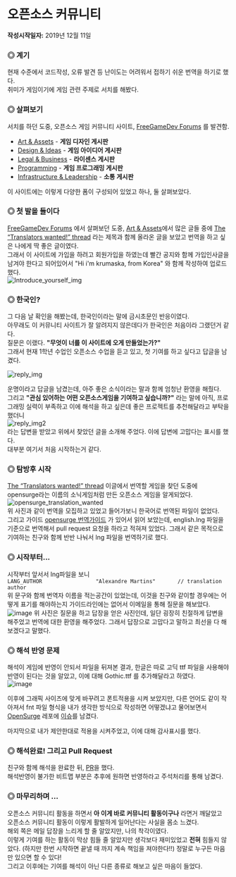 # 오픈소스 커뮤니티
**작성시작일자:** 2019년 12월 11일

### ◎ 계기
현재 수준에서 코드작성, 오류 발견 등 난이도는 어려워서 접하기 쉬운 번역을 하기로 했다.  
취미가 게임이기에 게임 관련 주제로 서치를 해봤다.

### ◎ 살펴보기
서치를 하던 도중, 오픈소스 게임 커뮤니티 사이트, [FreeGameDev Forums](https://forum.freegamedev.net) 를 발견함.
* [Art & Assets](https://forum.freegamedev.net/viewforum.php?f=6) - **게임 디자인 게시판**
* [Design & Ideas](https://forum.freegamedev.net/viewforum.php?f=5) - **게임 아이디어 게시판**
* [Legal & Business](https://forum.freegamedev.net/viewforum.php?f=7) - **라이센스 게시판**
* [Programming](https://forum.freegamedev.net/viewforum.php?f=3) - **게임 프로그래밍 게시판**
* [Infrastructure & Leadership](https://forum.freegamedev.net/viewforum.php?f=4) - **소통 게시판**

이 사이트에는 이렇게 다양한 폼이 구성되어 있었고 하나, 둘 살펴보았다.

### ◎ 첫 발을 들이다
[FreeGameDev Forums](https://forum.freegamedev.net) 에서 살펴보던 도중, [Art & Assets](https://forum.freegamedev.net/viewforum.php?f=6)에서 많은 글들 중에 [The “Translators wanted!” thread](https://forum.freegamedev.net/viewtopic.php?f=6&t=11388) 라는 제목과 함께 올라온 글을 보았고 번역을 하고 싶은 나에게 딱 좋은 글이였다.  
그래서 이 사이트에 가입을 하려고 회원가입을 하였는데 빨간 공지와 함께 가입인사글을 남겨야 한다고 되어있어서 "Hi i'm krumaska, from Korea" 와 함께 작성하여 업로드 했다.  
![Introduce_yourself_img](https://user-images.githubusercontent.com/51515055/70618204-97a21080-1c55-11ea-86b6-aeb5c7dafb4e.PNG)  

### ◎ 한국인?
그 다음 날 확인을 해봤는데, 한국인이라는 말에 금시초문인 반응이였다.  
아무래도 이 커뮤니티 사이트가 잘 알려지지 않은데다가 한국인은 처음이라 그랬던거 같다.  
질문은 이랬다. **"무엇이 너를 이 사이트에 오게 만들었는가?"**  
그래서 현재 1학년 수업인 오픈소스 수업을 듣고 있고, 첫 기여를 하고 싶다고 답글을 남겼다.
  
  ![reply_img](https://user-images.githubusercontent.com/51515055/70618384-05e6d300-1c56-11ea-8572-4c837d10d987.png)  
  
운명이라고 답글을 남겼는데, 아주 좋은 소식이라는 말과 함께 엄청난 환영을 해줬다.  
그리고 **"관심 있어하는 어떤 오픈소스게임을 기여하고 싶습니까?"** 라는 말에 아직, 프로그래밍 실력이 부족하고 이에 해석을 하고 싶은데 좋은 프로젝트를 추천해달라고 부탁을 했더니  
![reply_img2](https://user-images.githubusercontent.com/51515055/70770612-6c343880-1db1-11ea-98a6-763697a6c281.png)  
라는 답변을 받았고 위에서 찾았던 글을 소개해 주었다.  이에 답변에 고맙다는 표시를 했다.  
대부분 여기서 처음 시작하는거 같다.

### ◎ 탐방후 시작  
[The “Translators wanted!” thread](https://forum.freegamedev.net/viewtopic.php?f=6&t=11388) 이글에서 번역할 게임을 찾던 도중에 opensurge라는 이름의 소닉게임처럼 만든 오픈소스 게임을 알게되었다.  
![opensurge_translation_wanted](https://user-images.githubusercontent.com/51515055/71114368-f4339b80-2212-11ea-8500-38ad25176102.png)  
위 사진과 같이 번역을 모집하고 있었고 들어가보니 한국어로 번역된 파일이 없었다.  
그리고 가이드 [opensurge 번역가이드](http://opensnc.sourceforge.net/wiki/index.php/Translation_Guide) 가 있어서 읽어 보았는데, english.lng 파일을 기준으로 번역해서 pull request 요청을 하라고 적혀져 있었다.
그래서 같은 목적으로 기여하는 친구와 함께 반반 나눠서 lng 파일을 번역하기로 했다.  

### ◎ 시작부터...
시작부터 앞서서 lng파일을 보니  
`LANG_AUTHOR                 "Alexandre Martins"       // translation author`  
위 문구와 함께 번역자 이름을 적는공간이 있었는데, 이것을 친구와 같이할 경우에는 어떻게 표기를 해야하는지 가이드라인에는 없어서 이메일을 통해 질문을 해보았다.  
![image](https://user-images.githubusercontent.com/51515055/71307389-199df080-2431-11ea-94bf-eb6272f47d5c.png)
위 사진은 질문을 하고 답장을 얻은 사진인데, 일단 굉장히 친절하게 답변을 해주었고 번역에 대한 환영을 해주었다.  그래서 답장으로 고맙다고 말하고 최선을 다 해보겠다고 말했다.  

### ◎ 해석 반영 문제
해석이 게임에 반영이 안되서 파일을 뒤져본 결과, 한글은 따로 고딕 ttf 파일을 사용해야 반영이 된다는 것을 알았고, 이에 대해 Gothic.ttf 를 추가해달라고 하였다.  
![image](https://user-images.githubusercontent.com/51515055/71307120-ed807080-242c-11ea-93a4-a22f0600c519.png)  


이후에 그래픽 사이즈에 맞게 바꾸려고 폰트적용을 시켜 보았지만, 다른 언어도 같이 작아져서 fnt 파일 형식을 내가 생각한 방식으로 작성하면 어떻겠냐고 물어보면서 [OpenSurge](https://github.com/alemart/opensurge) 레포에 [이슈](https://github.com/alemart/opensurge/issues/15)를 남겼다.

마지막으로 내가 제안한대로 적용을 시켜주었고, 이에 대해 감사표시를 했다. 

### ◎ 해석완료! 그리고 Pull Request
친구와 함께 해석을 완료한 뒤, [PR](https://github.com/alemart/opensurge/pull/16)을 했다.  
해석반영이 불가한 비트맵 부분은 추후에 원하면 반영하라고 주석처리를 통해 남겼다.  

### ◎ 마무리하며 ...
오픈소스 커뮤니티 활동을 하면서 **아 이게 바로 커뮤니티 활동이구나** 라면거 깨달았고 오픈소스 커뮤니티 활동이 이렇게 활발하게 일어난다는 사실을 몸소 느겼다.  
해외 쪽은 메일 답장을 느리게 할 줄 알았지만, 나의 착각이였다.  
이렇게 기여를 하는 활동이 막상 힘들 줄 알았지만 생각보다 재미있었고 **전혀** 힘들지 않았다. (하지만 한번 시작하면 끝낼 때 까지 계속 책임을 져야한다!!) 정말로 누구든 마음만 있으면 할 수 있다!  
그리고 이후에는 기여를 해석이 아닌 다른 종류로 해보고 싶은 마음이 들었다.
